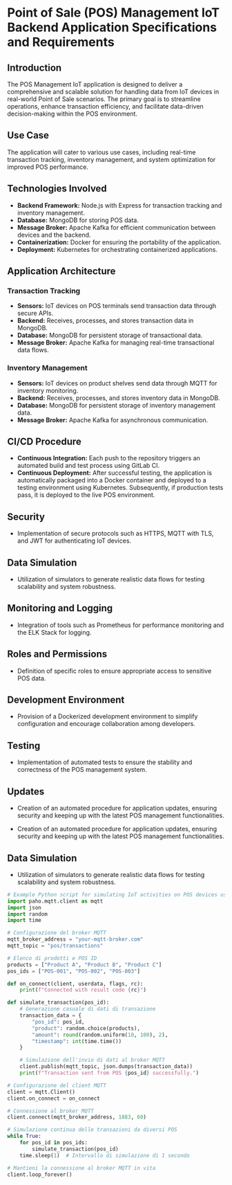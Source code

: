 # Point of Sale (POS) Management IoT Backend Application Specifications and Requirements

## Introduction
The POS Management IoT application is designed to deliver a comprehensive and scalable solution for handling data from IoT devices in real-world Point of Sale scenarios. The primary goal is to streamline operations, enhance transaction efficiency, and facilitate data-driven decision-making within the POS environment.

## Use Case
The application will cater to various use cases, including real-time transaction tracking, inventory management, and system optimization for improved POS performance.

## Technologies Involved
- **Backend Framework:** Node.js with Express for transaction tracking and inventory management.
- **Database:** MongoDB for storing POS data.
- **Message Broker:** Apache Kafka for efficient communication between devices and the backend.
- **Containerization:** Docker for ensuring the portability of the application.
- **Deployment:** Kubernetes for orchestrating containerized applications.

## Application Architecture
### Transaction Tracking
- **Sensors:** IoT devices on POS terminals send transaction data through secure APIs.
- **Backend:** Receives, processes, and stores transaction data in MongoDB.
- **Database:** MongoDB for persistent storage of transactional data.
- **Message Broker:** Apache Kafka for managing real-time transactional data flows.

### Inventory Management
- **Sensors:** IoT devices on product shelves send data through MQTT for inventory monitoring.
- **Backend:** Receives, processes, and stores inventory data in MongoDB.
- **Database:** MongoDB for persistent storage of inventory management data.
- **Message Broker:** Apache Kafka for asynchronous communication.

## CI/CD Procedure
- **Continuous Integration:** Each push to the repository triggers an automated build and test process using GitLab CI.
- **Continuous Deployment:** After successful testing, the application is automatically packaged into a Docker container and deployed to a testing environment using Kubernetes. Subsequently, if production tests pass, it is deployed to the live POS environment.

## Security
- Implementation of secure protocols such as HTTPS, MQTT with TLS, and JWT for authenticating IoT devices.

## Data Simulation
- Utilization of simulators to generate realistic data flows for testing scalability and system robustness.

## Monitoring and Logging
- Integration of tools such as Prometheus for performance monitoring and the ELK Stack for logging.

## Roles and Permissions
- Definition of specific roles to ensure appropriate access to sensitive POS data.

## Development Environment
- Provision of a Dockerized development environment to simplify configuration and encourage collaboration among developers.

## Testing
- Implementation of automated tests to ensure the stability and correctness of the POS management system.

## Updates
- Creation of an automated procedure for application updates, ensuring security and keeping up with the latest POS management functionalities.

- Creation of an automated procedure for application updates, ensuring security and keeping up with the latest POS management functionalities.

## Data Simulation
- Utilization of simulators to generate realistic data flows for testing scalability and system robustness.

```python
# Example Python script for simulating IoT activities on POS devices using MQTT
import paho.mqtt.client as mqtt
import json
import random
import time

# Configurazione del broker MQTT
mqtt_broker_address = "your-mqtt-broker.com"
mqtt_topic = "pos/transactions"

# Elenco di prodotti e POS ID
products = ["Product A", "Product B", "Product C"]
pos_ids = ["POS-001", "POS-002", "POS-003"]

def on_connect(client, userdata, flags, rc):
    print(f"Connected with result code {rc}")

def simulate_transaction(pos_id):
    # Generazione casuale di dati di transazione
    transaction_data = {
        "pos_id": pos_id,
        "product": random.choice(products),
        "amount": round(random.uniform(10, 100), 2),
        "timestamp": int(time.time())
    }

    # Simulazione dell'invio di dati al broker MQTT
    client.publish(mqtt_topic, json.dumps(transaction_data))
    print(f"Transaction sent from POS {pos_id} successfully.")

# Configurazione del client MQTT
client = mqtt.Client()
client.on_connect = on_connect

# Connessione al broker MQTT
client.connect(mqtt_broker_address, 1883, 60)

# Simulazione continua delle transazioni da diversi POS
while True:
    for pos_id in pos_ids:
        simulate_transaction(pos_id)
    time.sleep(1)  # Intervallo di simulazione di 1 secondo

# Mantieni la connessione al broker MQTT in vita
client.loop_forever()

